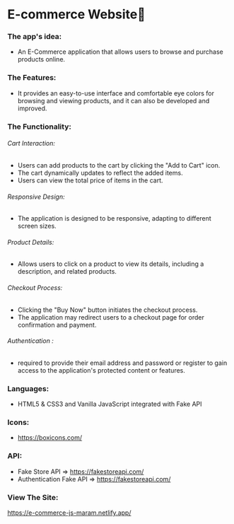 # E-commerce Website🛒


### The app's idea: 
- An E-Commerce application that allows users to browse and purchase products online.<be>


### The Features: 
-  It provides an easy-to-use interface and comfortable eye colors for browsing and viewing products, and it can also be developed and improved.


### The Functionality: 
###### Cart Interaction:
* Users can add products to the cart by clicking the "Add to Cart" icon.
* The cart dynamically updates to reflect the added items.
* Users can view the total price of items in the cart.
  
###### Responsive Design:
* The application is designed to be responsive, adapting to different screen sizes.
 
###### Product Details:
* Allows users to click on a product to view its details, including a description, and related products.
 
###### Checkout Process:
* Clicking the "Buy Now" button initiates the checkout process.
* The application may redirect users to a checkout page for order confirmation and payment.

###### Authentication :
* required to provide their email address and password or register to gain access to the application's protected content or features.


### Languages: 
- HTML5 & CSS3 and Vanilla JavaScript integrated with Fake API

### Icons: 
- https://boxicons.com/
  
### API: 
- Fake Store API => https://fakestoreapi.com/
- Authentication Fake API => https://fakestoreapi.com/

### View The Site: 
 https://e-commerce-js-maram.netlify.app/
